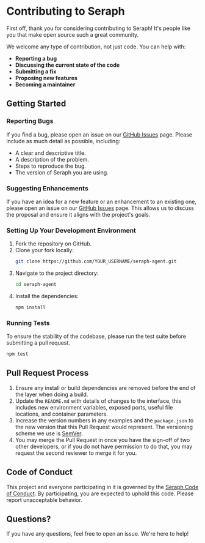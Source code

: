 # Contributing to Seraph

First off, thank you for considering contributing to Seraph! It's people like you that make open source such a great community.

We welcome any type of contribution, not just code. You can help with:
*   **Reporting a bug**
*   **Discussing the current state of the code**
*   **Submitting a fix**
*   **Proposing new features**
*   **Becoming a maintainer**

## Getting Started

### Reporting Bugs

If you find a bug, please open an issue on our [GitHub Issues](https://https://github.com/InventiveWork/seraph/issues) page. Please include as much detail as possible, including:
*   A clear and descriptive title.
*   A description of the problem.
*   Steps to reproduce the bug.
*   The version of Seraph you are using.

### Suggesting Enhancements

If you have an idea for a new feature or an enhancement to an existing one, please open an issue on our [GitHub Issues](https://https://github.com/InventiveWork/seraph/issues) page. This allows us to discuss the proposal and ensure it aligns with the project's goals.

### Setting Up Your Development Environment

1.  Fork the repository on GitHub.
2.  Clone your fork locally:
    ```bash
    git clone https://github.com/YOUR_USERNAME/seraph-agent.git
    ```
3.  Navigate to the project directory:
    ```bash
    cd seraph-agent
    ```
4.  Install the dependencies:
    ```bash
    npm install
    ```

### Running Tests

To ensure the stability of the codebase, please run the test suite before submitting a pull request.

```bash
npm test
```

## Pull Request Process

1.  Ensure any install or build dependencies are removed before the end of the layer when doing a build.
2.  Update the `README.md` with details of changes to the interface, this includes new environment variables, exposed ports, useful file locations, and container parameters.
3.  Increase the version numbers in any examples and the `package.json` to the new version that this Pull Request would represent. The versioning scheme we use is [SemVer](http://semver.org/).
4.  You may merge the Pull Request in once you have the sign-off of two other developers, or if you do not have permission to do that, you may request the second reviewer to merge it for you.

## Code of Conduct

This project and everyone participating in it is governed by the [Seraph Code of Conduct](CODE_OF_CONDUCT.md). By participating, you are expected to uphold this code. Please report unacceptable behavior.

## Questions?

If you have any questions, feel free to open an issue. We're here to help!
